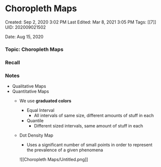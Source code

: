 # Choropleth Maps

Created: Sep 2, 2020 3:02 PM
Last Edited: Mar 8, 2021 3:05 PM
Tags: [[7]]
UID: 202009021502

Date: Aug 15, 2020 

### Topic: Choropleth Maps

### Recall

### Notes

- Qualitative Maps
- Quantitative Maps
    - We use **graduated colors**
        - Equal Interval
            - All intervals of same size, different amounts of stuff in each
        - Quantile
            - Different sized intervals, same amount of stuff in each
    - Dot Density Map
        - Uses a significant number of small points in order to represent the prevalence of a given phenomena

        ![[Choropleth Maps/Untitled.png]]
